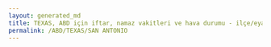 ```yaml
---
layout: generated_md
title: TEXAS, ABD için iftar, namaz vakitleri ve hava durumu - ilçe/eyalet seç
permalink: /ABD/TEXAS/SAN ANTONIO
---
```


<script type="text/javascript">
  var country = ABD;
  var city = TEXAS;
  var state = SAN ANTONIO;
  var lat = 72;
  var lon = 21;
</script>
